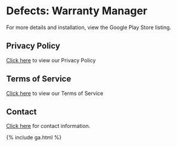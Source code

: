 <link rel="shortcut icon" type="image/x-icon" href="favicon.ico?">

# Defects: Warranty Manager

For more details and installation, view the Google Play Store listing.

## Privacy Policy

[Click here](privacy-policy.md) to view our Privacy Policy

## Terms of Service

[Click here](tos.md) to view our Terms of Service

## Contact

[Click here](contact.md) for contact information.

<script type="application/ld+json">
{
    "@context": "http://schema.org",
    "@type": "ItemPage",
    "name": "Defects: Warranty Manager",
    "alternateName": "Defects",
    "breadcrumb": "Tejasvi Nareddy > Defects",
    "description": "A mobile app to track and manage product warranties.",
    "url": "http://www.tejunareddy.com/defects/",
    "keywords": [
        "android app",
        "warranty manager",
        "warranty tracker",
        "defects"
    ],
    "significantLinks": [
        "http://www.tejunareddy.com"
    ],
    "mainEntity": {
        "@context": "https://schema.org",
        "@type": "MobileApplication",
        "name": "Defects: Warranty Manager",
        "operatingSystem": "ANDROID",
        "applicationCategory": "UtilitiesApplication",
        "applicationSubCategory": "Warranty",
        "offers": {
            "@type": "Offer",
            "price": "0"
        },
        "author": {
            "@type": "Person",
            "alternateName": "Teju Nareddy",
            "birthDate": "1997-04-12",
            "email": "tejunareddy@gmail.com",
            "familyName": "Nareddy",
            "gender": "Male",
            "givenName": "Tejasvi",
            "image": "https://avatars2.githubusercontent.com/u/11142171?v=3&u=0f1186936d22a64c1be71af7a589603923307b82&s=400",
            "jobTitle": "Software Engineer",
            "url": "http://www.tejunareddy.com",
            "sameAs": [
                "https://github.com/nareddyt",
                "http://www.linkedin.com/in/tejasvinareddyteju",
                "http://plus.google.com/+TejasviNareddyTeju"
            ]
        }
    }
}
</script>

{% include ga.html %}
